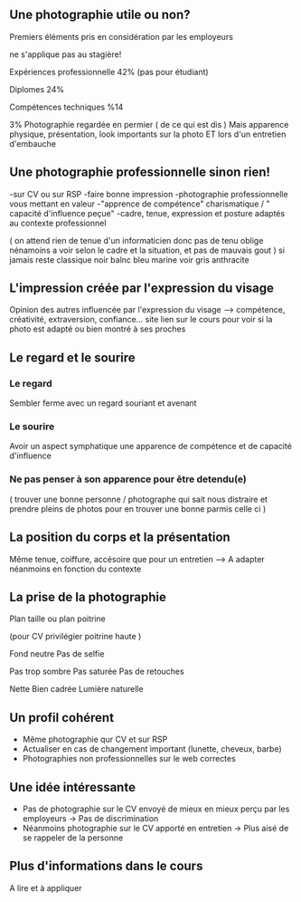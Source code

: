
## Une photographie utile ou non?

Premiers éléments pris en considération par les employeurs

ne s'applique pas au stagière!

Expériences professionnelle 42% (pas pour étudiant)

Diplomes 24%

Compétences techniques %14

3% Photographie regardée en permier ( de ce qui est dis ) Mais apparence physique, présentation, look importants sur la photo ET lors d'un entretien d'embauche 

## Une photographie professionnelle sinon rien!

-sur CV ou sur RSP
-faire bonne impression
-photographie professionnelle vous mettant en valeur
-"apprence de compétence" charismatique / " capacité d'influence peçue"
-cadre, tenue, expression et posture adaptés au contexte professionnel 

( on attend rien de tenue d'un informaticien donc pas de tenu oblige nénamoins a voir selon le cadre et la situation, et pas de mauvais gout ) si jamais reste classique noir balnc bleu marine voir gris anthracite 


## L'impression créée par l'expression du visage 

Opinion des autres influencée par l'expression du visage
		--> compétence, créativité, extraversion, confiance...
	site lien sur le cours pour voir si la photo est adapté ou bien montré à ses proches

## Le regard et le sourire 

### Le regard
Sembler ferme avec un regard souriant et avenant

### Le sourire 
Avoir un aspect symphatique
une apparence de compétence
et de capacité d'influence

### Ne pas penser à son apparence pour être detendu(e)
( trouver une bonne personne / photographe qui sait nous distraire et prendre pleins de photos pour en trouver une bonne parmis celle ci )


## La position du corps et la présentation 

Même tenue, coiffure, accésoire que pour un entretien
		--> A adapter néanmoins en fonction du contexte

## La prise de la photographie 


Plan taille ou plan poitrine 

(pour CV privilégier poitrine haute )

Fond neutre 
Pas de selfie 

Pas trop sombre 
Pas saturée 
Pas de retouches

Nette 
Bien cadrée 
Lumière naturelle

## Un profil cohérent 

- Même photographie qur CV et sur RSP
- Actualiser en cas de changement important (lunette, cheveux, barbe)
- Photographies non professionnelles sur le web correctes

## Une idée intéressante
- Pas de photographie sur le CV envoyé de mieux en mieux perçu par les employeurs -> Pas de discrimination
- Néanmoins photographie sur le CV apporté en entretien -> Plus aisé de se rappeler de la personne

## Plus d'informations dans le cours

A lire et à appliquer 


